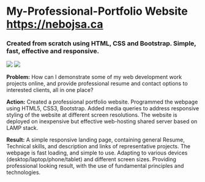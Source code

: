 # My-Professional-Portfolio Website <https://nebojsa.ca>
### Created from scratch using HTML, CSS and Bootstrap. Simple, fast, effective and responsive.

<img src="https://nradojcic.github.io/project-screenshots/Project-1a.jpg" >
<img src="https://nradojcic.github.io/project-screenshots/Project-1b.jpg" >

**Problem:** How can I demonstrate some of my web development work projects online, and provide professional resume and contact options to interested clients, all in one place?

**Action:** Created a professional portfolio website. Programmed the webpage using HTML5, CSS3, Bootstrap. Added media queries to address responsive styling of the website at different screen resolutions. The website is deployed on inexpensive but effective web-hosting shared server based on LAMP stack.

**Result:** A simple responsive landing page, containing general Resume, Technical skills, and description and links of representative projects. The webpage is fast loading, and simple to use. Adapting to various devices (desktop/laptop/phone/tablet) and different screen sizes. Providing professional looking result, with the use of fundamental principles and technologies.
